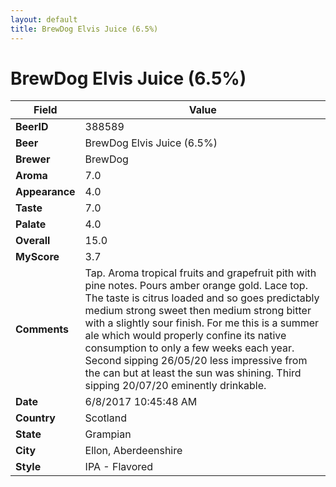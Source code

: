 ```yaml
---
layout: default
title: BrewDog Elvis Juice (6.5%)
---
```


# BrewDog Elvis Juice (6.5%)

| Field         | Value     |
|---------------|-----------|
| **BeerID** | 388589 |
| **Beer** | BrewDog Elvis Juice (6.5%) |
| **Brewer** | BrewDog |
| **Aroma** | 7.0 |
| **Appearance** | 4.0 |
| **Taste** | 7.0 |
| **Palate** | 4.0 |
| **Overall** | 15.0 |
| **MyScore** | 3.7 |
| **Comments** | Tap. Aroma tropical fruits and grapefruit pith with pine notes. Pours amber orange gold. Lace top. The taste is citrus loaded and so goes predictably medium strong sweet then medium strong bitter with a slightly sour finish. For me this is a summer ale which would properly confine its native consumption to only a few weeks each year. Second sipping 26/05/20 less impressive from the can but at least the sun was shining. Third sipping 20/07/20 eminently drinkable. |
| **Date** | 6/8/2017 10:45:48 AM |
| **Country** | Scotland |
| **State** | Grampian |
| **City** | Ellon, Aberdeenshire |
| **Style** | IPA - Flavored |

